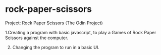 # rock-paper-scissors
Project: Rock Paper Scissors (The Odin Project)

1.Creating a program with basic javascript, to play a Games of
  Rock Paper Scissors against the computer.

2. Changing the program to run in a basic UI.